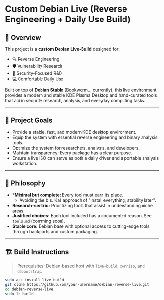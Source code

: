 # Custom Debian Live (Reverse Engineering + Daily Use Build)

## 🧬 Overview

This project is a **custom Debian Live-Build** designed for:
- 🔍 Reverse Engineering
- 🛡️ Vulnerability Research
- 🧪 Security-Focused R&D
- 💻 Comfortable Daily Use

Built on top of **Debian Stable** (Bookworm... currently), this live environment provides a modern and stable KDE Plasma Desktop and hand-curated tools that aid in security research, analysis, and everyday computing tasks.

---

## 🎯 Project Goals

- Provide a stable, fast, and modern KDE desktop environment.
- Equip the system with essential reverse engineering and binary analysis tools.
- Optimize the system for researchers, analysts, and developers.
- Maintain transparency: Every package has a clear purpose.
- Ensure a live ISO can serve as both a daily driver and a portable analysis workstation.

---

## 📝 Philosophy

- ***Minimal but complete:** Every tool must earn its place.
  - Avoiding the b.s. Kali approach of "install everything, stability later".
- **Research-sentric:** Prioritizing tools that assist in understanding niche areas.
- **Justified choices:** Each tool included has a documented reason. See `tools.md` (comming soon).
- **Stable core:** Debian base with optional access to cutting-edge tools through backports and custom packaging.

---

## 🏗️ Build Instructions

> Prerequisites: Debian-based host with `live-build`, `xorriso`, and `debootstrap`.

```bash
sudo apt install live-build
git clone https://github.com/your-username/debian-reverse-live.git
cd debian-reverse-live
sudo lb build
```
